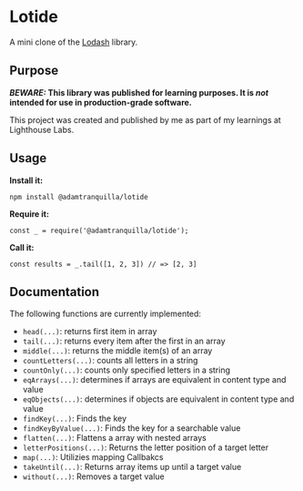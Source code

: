 # Lotide

A mini clone of the [Lodash](https://lodash.com) library.

## Purpose

**_BEWARE:_ This library was published for learning purposes. It is _not_ intended for use in production-grade software.**

This project was created and published by me as part of my learnings at Lighthouse Labs. 

## Usage

**Install it:**

`npm install @adamtranquilla/lotide`

**Require it:**

`const _ = require('@adamtranquilla/lotide');`

**Call it:**

`const results = _.tail([1, 2, 3]) // => [2, 3]`

## Documentation

The following functions are currently implemented:

* `head(...)`: returns first item in array
* `tail(...)`: returns every item after the first in an array
* `middle(...)`: returns the middle item(s) of an array
* `countLetters(...)`: counts all letters in a string
* `countOnly(...)`: counts only specified letters in a string
* `eqArrays(...)`: determines if arrays are equivalent in content type and value
* `eqObjects(...)`: determines if objects are equivalent in content type and value
* `findKey(...)`: Finds the key
* `findKeyByValue(...)`: Finds the key for a searchable value
* `flatten(...)`: Flattens a array with nested arrays
* `letterPositions(...)`: Returns the letter position of a target letter
* `map(...)`: Utilizies mapping Callbakcs
* `takeUntil(...)`: Returns array items up until a target value
* `without(...)`: Removes a target value